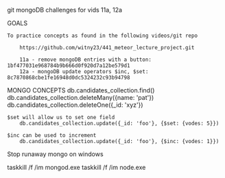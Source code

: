 
git mongoDB challenges for vids 11a, 12a

GOALS

    To practice concepts as found in the following videos/git repo

        https://github.com/witny23/441_meteor_lecture_project.git

        11a - remove mongoDB entries with a button: 1bf477031e968784b9b666d0f920d7a12be579d1
        12a - mongoDB update operators $inc, $set: 8c7870868cbe1fe16948d0dc5324232c93b94798


MONGO CONCEPTS
    db.candidates_collection.find()
    db.candidates_collection.deleteMany({name: 'pat'})
    db.candidates_collection.deleteOne({_id: 'xyz'})

    $set will allow us to set one field
        db.candidates_collection.update({_id: 'foo'}, {$set: {vodes: 5}})
    
    $inc can be used to increment
        db.candidates_collection.update({_id: 'foo'}, {$inc: {vodes: 1}})


Stop runaway mongo on windows

taskkill /f /im mongod.exe
taskkill /f /im node.exe